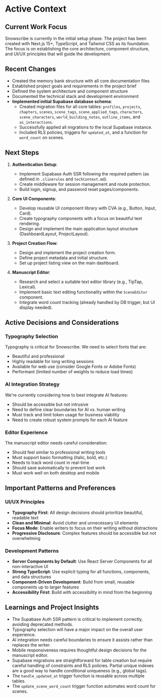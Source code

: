 # Active Context

## Current Work Focus

Snowscribe is currently in the initial setup phase. The project has been created with Next.js 15+, TypeScript, and Tailwind CSS as its foundation. The focus is on establishing the core architecture, component structure, and UI/UX principles that will guide the development.

## Recent Changes

- Created the memory bank structure with all core documentation files
- Established project goals and requirements in the project brief
- Defined the system architecture and component structure
- Documented the technical stack and development environment
- **Implemented initial Supabase database schema**:
  - Created migration files for all core tables: `profiles`, `projects`, `chapters`, `scenes`, `scene_tags`, `scene_applied_tags`, `characters`, `scene_characters`, `world_building_notes`, `outline_items`, and `ai_interactions`.
  - Successfully applied all migrations to the local Supabase instance.
  - Included RLS policies, triggers for `updated_at`, and a function for `word_count` on scenes.

## Next Steps

1. **Authentication Setup**:

   - Implement Supabase Auth SSR following the required pattern (as defined in `.clinerules` and `techContext.md`).
   - Create middleware for session management and route protection.
   - Build login, signup, and password reset pages/components.

2. **Core UI Components**:

   - Develop reusable UI component library with CVA (e.g., Button, Input, Card).
   - Create typography components with a focus on beautiful text rendering.
   - Design and implement the main application layout structure (DashboardLayout, ProjectLayout).

3. **Project Creation Flow**:

   - Design and implement the project creation form.
   - Define project metadata and initial structure.
   - Set up project listing view on the main dashboard.

4. **Manuscript Editor**:
   - Research and select a suitable text editor library (e.g., TipTap, Lexical).
   - Implement basic text editing functionality within the `SceneEditor` component.
   - Integrate word count tracking (already handled by DB trigger, but UI display needed).

## Active Decisions and Considerations

### Typography Selection

Typography is critical for Snowscribe. We need to select fonts that are:

- Beautiful and professional
- Highly readable for long writing sessions
- Available for web use (consider Google Fonts or Adobe Fonts)
- Performant (limited number of weights to reduce load times)

### AI Integration Strategy

We're currently considering how to best integrate AI features:

- Should be accessible but not intrusive
- Need to define clear boundaries for AI vs. human writing
- Must track and limit token usage for business viability
- Need to create robust system prompts for each AI feature

### Editor Experience

The manuscript editor needs careful consideration:

- Should feel similar to professional writing tools
- Must support basic formatting (italic, bold, etc.)
- Needs to track word count in real-time
- Should save automatically to prevent lost work
- Must work well on both desktop and mobile

## Important Patterns and Preferences

### UI/UX Principles

- **Typography First**: All design decisions should prioritize beautiful, readable text
- **Clean and Minimal**: Avoid clutter and unnecessary UI elements
- **Focus Mode**: Enable writers to focus on their writing without distractions
- **Progressive Disclosure**: Complex features should be accessible but not overwhelming

### Development Patterns

- **Server Components by Default**: Use React Server Components for all non-interactive UI
- **Strong TypeScript**: Use explicit typing for all functions, components, and data structures
- **Component-Driven Development**: Build from small, reusable components up to larger features
- **Accessibility First**: Build with accessibility in mind from the beginning

## Learnings and Project Insights

- The Supabase Auth SSR pattern is critical to implement correctly, avoiding deprecated methods.
- Typography selection will have a major impact on the overall user experience.
- AI integration needs careful boundaries to ensure it assists rather than replaces the writer.
- Mobile responsiveness requires thoughtful design decisions for the manuscript editor.
- Supabase migrations are straightforward for table creation but require careful handling of constraints and RLS policies. Partial unique indexes are a good way to handle conditional uniqueness (e.g., global tags).
- The `handle_updated_at` trigger function is reusable across multiple tables.
- The `update_scene_word_count` trigger function automates word count for scenes.
